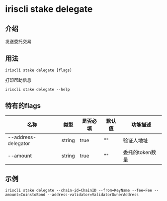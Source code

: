 # iriscli stake delegate

## 介绍

发送委托交易

## 用法

```
iriscli stake delegate [flags]
```

打印帮助信息
```
iriscli stake delegate --help
```

## 特有的flags

| 名称                | 类型   | 是否必填 | 默认值   | 功能描述         |
| --------------------| -----  | -------- | -------- | ---------------- |
| --address-delegator | string | true     | ""       | 验证人地址 |
| --amount            | string | true     | ""       | 委托的token数量 |

## 示例

```
iriscli stake delegate --chain-id=ChainID --from=KeyName --fee=Fee --amount=CoinstoBond --address-validator=ValidatorOwnerAddress
```
